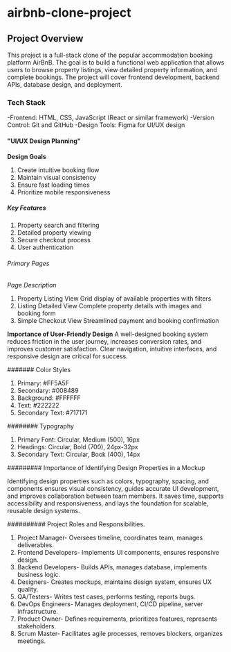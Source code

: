 # airbnb-clone-project

## Project Overview

This project is a full-stack clone of the popular accommodation booking platform AirBnB. The goal is to build a functional web application that allows users to browse property listings, view detailed property information, and complete bookings. The project will cover frontend development, backend APIs, database design, and deployment.

### Tech Stack

-Frontend: HTML, CSS, JavaScript (React or similar framework)
-Version Control: Git and GitHub
-Design Tools: Figma for UI/UX design

#### "UI/UX Design Planning" 

**Design Goals**

1. Create intuitive booking flow
2. Maintain visual consistency
3. Ensure fast loading times
4. Prioritize mobile responsiveness

##### Key Features

1. Property search and filtering
2. Detailed property viewing
3. Secure checkout process
4. User authentication

###### Primary Pages

*Page	Description*

1. Property Listing View	Grid display of available properties with filters
2. Listing Detailed View	Complete property details with images and booking form
3. Simple Checkout View	Streamlined payment and booking confirmation

**Importance of User-Friendly Design**
A well-designed booking system reduces friction in the user journey, increases conversion rates, and improves customer satisfaction. Clear navigation, intuitive interfaces, and responsive design are critical for success.

####### Color Styles

1. Primary: #FF5A5F
2. Secondary: #008489
3. Background: #FFFFFF
4. Text: #222222
5. Secondary Text: #717171

######## Typography

1. Primary Font: Circular, Medium (500), 16px
2. Headings: Circular, Bold (700), 24px-32px
3. Secondary Text: Circular, Book (400), 14px

######### Importance of Identifying Design Properties in a Mockup

Identifying design properties such as colors, typography, spacing, and components ensures visual consistency, guides accurate UI development, and improves collaboration between team members. It saves time, supports accessibility and responsiveness, and lays the foundation for scalable, reusable design systems.

##########  Project Roles and Responsibilities.

1. Project Manager- Oversees timeline, coordinates team, manages deliverables.
2. Frontend Developers-	Implements UI components, ensures responsive design.
3. Backend Developers- Builds APIs, manages database, implements business logic.
4. Designers-	Creates mockups, maintains design system, ensures UX quality.
5. QA/Testers-	Writes test cases, performs testing, reports bugs.
6. DevOps Engineers-	Manages deployment, CI/CD pipeline, server infrastructure.
7. Product Owner-	Defines requirements, prioritizes features, represents stakeholders.
8. Scrum Master-	Facilitates agile processes, removes blockers, organizes meetings.


